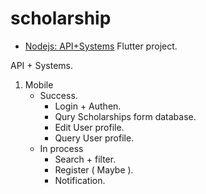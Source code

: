 # scholarship
- [Nodejs: API+Systems](https://github.com/Kantapong11755/NodeJs-api-web.git)
Flutter project.

API + Systems.
  1. Mobile
     * Success.
       * Login + Authen.
       * Qury Scholarships form database.
       * Edit User profile.
       * Query User profile.
     * In process
       * Search + filter.
       * Register ( Maybe ).
       * Notification.





